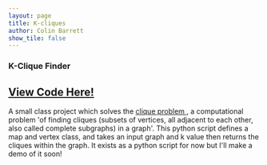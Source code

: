 ```yaml
---
layout: page
title: K-cliques
author: Colin Barrett
show_tile: false
---
```


  <section id="one">
    <div class="inner">
    
  
  <div class="row 200%">
	<div class="6u 12u$(medium)">


<h3> K-Clique Finder</h3>

<h2><a href ='https://github.com/cbarre01/k-cliques'>View Code Here!</a></h2>

<p> A small class project which solves the <a href = '//en.wikipedia.org/wiki/Clique_problem'> clique problem </a>, a computational problem 'of finding cliques (subsets of vertices, all adjacent to each other, also called complete subgraphs) in a graph'. This python script defines a map and vertex class, and takes an input graph and k value then returns the cliques within the graph. It exists as a python script for now but I'll make a demo of it soon! </p>

</div>

<div class="6u$ 12u$(medium)">
<h4></h4>
<span class="image fit"><img src="{% link assets/images/k-clique.jpg %}" alt="" /></span>

